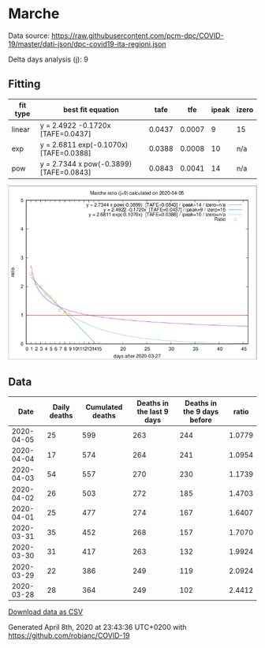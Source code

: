 # Marche

Data source: https://raw.githubusercontent.com/pcm-dpc/COVID-19/master/dati-json/dpc-covid19-ita-regioni.json

Delta days analysis (j): 9

## Fitting 
|fit type|best fit equation|tafe|tfe|ipeak|izero|
|-------|-----|--------|------|---|---|
|linear|y = 2.4922 -0.1720x  [TAFE=0.0437]|0.0437|0.0007|9|15|
|exp|y = 2.6811 exp(-0.1070x)  [TAFE=0.0388]|0.0388|0.0008|10|n/a|
|pow|y = 2.7344 x pow(-0.3899)  [TAFE=0.0843]|0.0843|0.0041|14|n/a|

![Plot](COVID-19_marche_j9_2020-04-05.png)

## Data
|Date|Daily deaths|Cumulated deaths|Deaths in the last 9 days|Deaths in the 9 days before|ratio|
|----|----------|-----------|-------|--------------------|-----|
|2020-04-05|25|599|263|244|1.0779|
|2020-04-04|17|574|264|241|1.0954|
|2020-04-03|54|557|270|230|1.1739|
|2020-04-02|26|503|272|185|1.4703|
|2020-04-01|25|477|274|167|1.6407|
|2020-03-31|35|452|268|157|1.7070|
|2020-03-30|31|417|263|132|1.9924|
|2020-03-29|22|386|249|119|2.0924|
|2020-03-28|28|364|249|102|2.4412|

[Download data as CSV](COVID-19_marche_j9_2020-04-05.csv)

Generated April 8th, 2020 at 23:43:36 UTC+0200 with https://github.com/robianc/COVID-19
